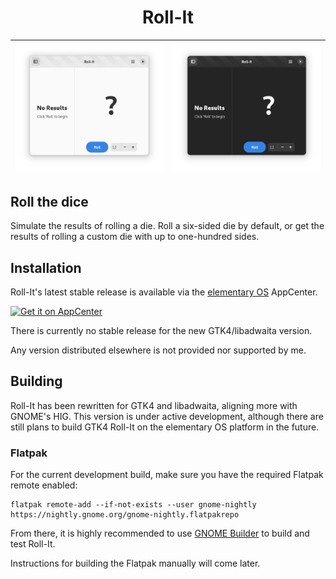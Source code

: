 <!-- <p align="center">
  <img src="data/icons/128.svg" alt="Icon" />
</p> -->
<h1 align="center">Roll-It</h1>

| ![Screenshot](data/screenshots/01_rollit_startup_light.png) | ![Screenshot](data/screenshots/02_rollit_startup_dark.png) |
|------------------------------------------|-----------------------------------------|

## Roll the dice

Simulate the results of rolling a die. Roll a six-sided die by default, or get the results of rolling a custom die with up to one-hundred sides.

## Installation

Roll-It's latest stable release is available via the [elementary OS] AppCenter.

[![Get it on AppCenter](https://appcenter.elementary.io/badge.svg)][AppCenter link]

There is currently no stable release for the new GTK4/libadwaita version.

Any version distributed elsewhere is not provided nor supported by me.

## Building

Roll-It has been rewritten for GTK4 and libadwaita, aligning more with GNOME's HIG. This version is under active development, although there are still plans to build GTK4 Roll-It on the elementary OS platform in the future.

### Flatpak

For the current development build, make sure you have the required Flatpak remote enabled:

```shell
flatpak remote-add --if-not-exists --user gnome-nightly https://nightly.gnome.org/gnome-nightly.flatpakrepo
```

From there, it is highly recommended to use [GNOME Builder](https://gitlab.gnome.org/GNOME/gnome-builder/) to build and test Roll-It.

Instructions for building the Flatpak manually will come later.

[elementary OS]: https://elementary.io
[AppCenter link]: https://appcenter.elementary.io/com.github.zelikos.rannum
